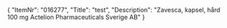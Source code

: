 {
  "ItemNr": "016277",
  "Title": "test",
  "Description": "Zavesca, kapsel, hård 100 mg Actelion Pharmaceuticals Sverige AB"
}
